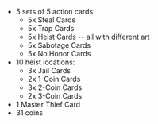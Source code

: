 - 5 sets of 5 action cards:
	- 5x Steal Cards
	- 5x Trap Cards
	- 5x Heist Cards -- all with different art
	- 5x Sabotage Cards
	- 5x No Honor Cards
- 10 heist locations:
	- 3x Jail Cards
	- 2x 1-Coin Cards
	- 3x 2-Coin Cards
	- 2x 3-Coin Cards
- 1 Master Thief Card
- 31 coins